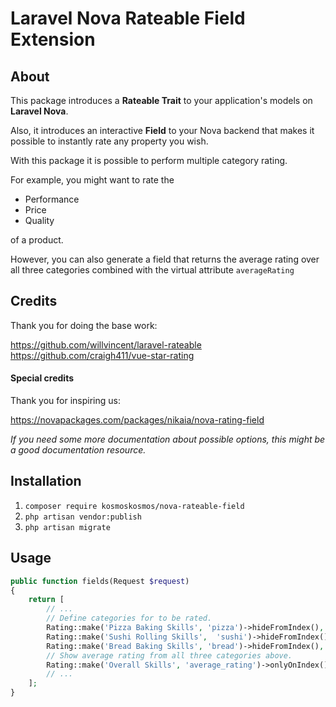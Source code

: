 # Laravel Nova Rateable Field Extension

## About
This package introduces a __Rateable Trait__ to your application's models on __Laravel Nova__.

Also, it introduces an interactive __Field__ to your Nova backend that makes it possible to instantly rate any property you wish.

With this package it is possible to perform multiple category rating.
 
For example, you might want to rate the 

- Performance
- Price
- Quality

of a product.

However, you can also generate a field that returns the average rating over all three categories combined with the virtual attribute `averageRating`

## Credits 

Thank you for doing the base work: 

https://github.com/willvincent/laravel-rateable
https://github.com/craigh411/vue-star-rating

#### Special credits

Thank you for inspiring us:

https://novapackages.com/packages/nikaia/nova-rating-field

_If you need some more documentation about possible options, this might be a good documentation resource._

## Installation

1. `composer require kosmoskosmos/nova-rateable-field`
2. `php artisan vendor:publish`
3. `php artisan migrate`

## Usage

```php
public function fields(Request $request)
{
    return [
        // ...
        // Define categories for to be rated.
        Rating::make('Pizza Baking Skills', 'pizza')->hideFromIndex(),
        Rating::make('Sushi Rolling Skills',  'sushi')->hideFromIndex(),
        Rating::make('Bread Baking Skills', 'bread')->hideFromIndex(),
        // Show average rating from all three categories above.  
        Rating::make('Overall Skills', 'average_rating')->onlyOnIndex(), 
        // ...    
    ];
}
```
